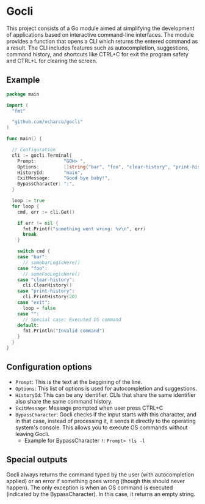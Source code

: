 # Gocli

This project consists of a Go module aimed at simplifying the development of applications based on interactive command-line interfaces. The module provides a function that opens a CLI which returns the entered command as a result.
The CLI includes features such as autocompletion, suggestions, command history, and shortcuts like CTRL+C for exit the program safety and CTRL+L for clearing the screen.

## Example

```go
package main

import (
  "fmt"

  "github.com/vcharco/gocli"
)

func main() {

  // Configuration
  cli := gocli.Terminal{
    Prompt:          "GOH> ",
    Options:         []string{"bar", "foo", "clear-history", "print-history", "exit"},
    HistoryId:       "main",
    ExitMessage:     "Good bye baby!",
    BypassCharacter: ":",
  }

  loop := true
  for loop {
    cmd, err := cli.Get()

    if err != nil {
      fmt.Printf("something went wrong: %v\n", err)
      break
    }

    switch cmd {
    case "bar":
      // somebarLogicHere()
    case "foo":
      // someFooLogicHere()
    case "clear-history":
      cli.ClearHistory()
    case "print-history":
      cli.PrintHistory(20)
    case "exit":
      loop = false
    case "":
      // Special case: Executed OS command
    default:
      fmt.Println("Invalid command")
    }
  }
}
```

## Configuration options

- `Prompt`: This is the text at the beggining of the line.
- `Options`: This list of options is used for autocompletion and suggestions.
- `HistoryId`: This can be any identifier. CLIs that share the same identifier also share the same command history.
- `ExitMessage`: Message prompted when user press CTRL+C
- `BypassCharacter`: Gocli checks if the input starts with this character, and in that case, instead of processing it, it sends it directly to the operating system's console. This allows you to execute OS commands without leaving Gocli.
  - Example for BypassCharacter `!`: `Prompt> !ls -l`

## Special outputs

Gocli always returns the command typed by the user (with autocompletion applied) or an error if something goes wrong (though this should never happen). The only exception is when an OS command is executed (indicated by the BypassCharacter). In this case, it returns an empty string.
